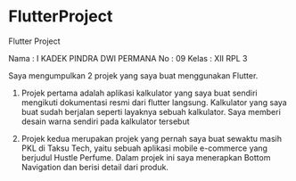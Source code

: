# FlutterProject
Flutter Project

Nama	: I KADEK PINDRA DWI PERMANA
No	: 09
Kelas	: XII RPL 3

Saya mengumpulkan 2 projek yang saya buat menggunakan Flutter. 

1. Projek pertama adalah aplikasi kalkulator yang saya buat sendiri mengikuti dokumentasi resmi dari flutter langsung. Kalkulator yang saya buat sudah berjalan seperti layaknya sebuah kalkulator. Saya memberi desain warna sendiri pada kalkulator tersebut

2. Projek kedua merupakan projek yang pernah saya buat sewaktu masih PKL di Taksu Tech, yaitu sebuah aplikasi mobile e-commerce yang berjudul Hustle Perfume. Dalam projek ini saya menerapkan Bottom Navigation dan berisi detail dari produk.
